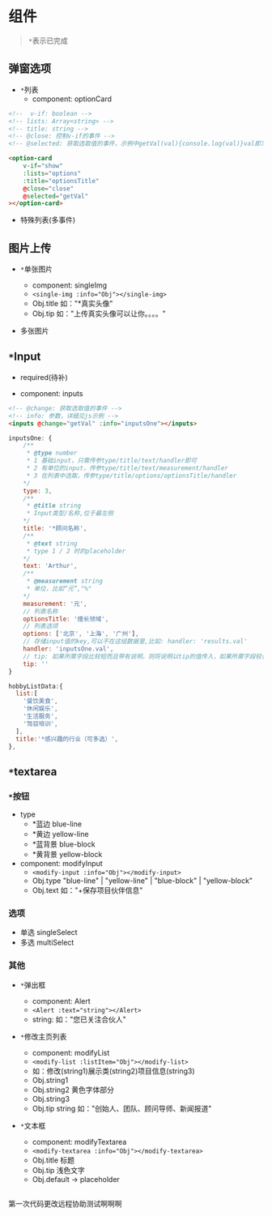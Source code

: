 # 组件

> `*`表示已完成

## 弹窗选项

- `*`列表
  - component: optionCard

```html
<!--  v-if: boolean -->
<!-- lists: Array<string> -->
<!-- title: string -->
<!-- @close: 控制v-if的事件 -->
<!-- @selected: 获取选取值的事件，示例中getVal(val){console.log(val)}val即为选得的值-->

<option-card
    v-if="show"
    :lists="options"
    :title="optionsTitle"
    @close="close"
    @selected="getVal"
></option-card>
```

- 特殊列表(多事件)

## 图片上传

- `*`单张图片
  - component: singleImg
  - `<single-img :info="Obj"></single-img>`
  - Obj.title 如："*真实头像"
  - Obj.tip 如："上传真实头像可以让你。。。。"

- 多张图片

## `*`Input

- required(待补)

- component: inputs

```html
<!-- @change: 获取选取值的事件 -->
<!-- info: 参数，详细见js示例 -->
<inputs @change="getVal" :info="inputsOne"></inputs>
```

```javascript
inputsOne: {
    /**
     * @type number
     * 1 基础input，只需传参type/title/text/handler即可
     * 2 有单位的input，传参type/title/text/measurement/handler
     * 3 在列表中选取，传参type/title/options/optionsTitle/handler
    */
    type: 3,
    /**
     * @title string
     * Input类型/名称,位于最左侧
    */
    title: '*顾问名称',
    /**
     * @text string
     * type 1 / 2 时的placeholder
    */
    text: 'Arthur',
    /**
     * @measurement string
     * 单位，比如“元”,"%"
    */
    measurement: '元',
    // 列表名称
    optionsTitle: '擅长领域',
    // 列表选项
    options: ['北京', '上海', '广州'],
    // 存储input值的key,可以不在这组数据里,比如: handler: 'results.val'
    handler: 'inputsOne.val',
    // tip: 如果所需字段比较短而且带有说明，则将说明以tip的值传入，如果所需字段较长，则使用modifyTextarea组件
    tip: ''
}
```
```javascript
hobbyListData:{
  list:[
    '餐饮美食',
    '休闲娱乐',
    '生活服务',
    '驾驭培训',
  ],
  title:'*感兴趣的行业（可多选）',
},
```

## `*`textarea

### `*`按钮

- type
  - *蓝边 blue-line
  - *黄边 yellow-line
  - *蓝背景 blue-block
  - *黄背景 yellow-block
- component: modifyInput
  - `<modify-input :info="Obj"></modify-input>`
  - Obj.type "blue-line" | "yellow-line" | "blue-block" | "yellow-block"
  - Obj.text 如："+保存项目伙伴信息"

### 选项

- 单选 singleSelect
- 多选 multiSelect

### 其他

- `*`弹出框
  - component: Alert
  - `<Alert :text="string"></Alert>`
  - string: 如："您已关注合伙人"

- `*`修改主页列表
  - component: modifyList
  - `<modify-list :listItem="Obj"></modify-list>`
  - 如：修改(string1)展示类(string2)项目信息(string3)
  - Obj.string1
  - Obj.string2 黄色字体部分
  - Obj.string3
  - Obj.tip string 如："创始人、团队、顾问导师、新闻报道"

- `*`文本框
  - component: modifyTextarea
  - `<modify-textarea :info="Obj"></modify-textarea>`
  - Obj.title 标题
  - Obj.tip 浅色文字
  - Obj.default -> placeholder

##

  第一次代码更改远程协助测试啊啊啊

